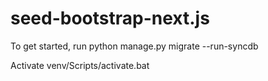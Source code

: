 # seed-bootstrap-next.js

To get started, run python manage.py migrate --run-syncdb

Activate venv/Scripts/activate.bat